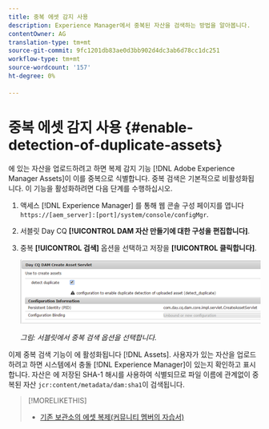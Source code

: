 ```yaml
---
title: 중복 에셋 감지 사용
description: Experience Manager에서 중복된 자산을 검색하는 방법을 알아봅니다.
contentOwner: AG
translation-type: tm+mt
source-git-commit: 9fc1201db83ae0d3bb902d4dc3ab6d78cc1dc251
workflow-type: tm+mt
source-wordcount: '157'
ht-degree: 0%

---
```



# 중복 에셋 감지 사용 {#enable-detection-of-duplicate-assets}

에 있는 자산을 업로드하려고 하면 복제 감지 기능 [!DNL Adobe Experience Manager Assets]이 이를 중복으로 식별합니다. 중복 검색은 기본적으로 비활성화됩니다. 이 기능을 활성화하려면 다음 단계를 수행하십시오.

1. 액세스 [!DNL Experience Manager] 를 통해 웹 콘솔 구성 페이지를 엽니다 `https://[aem_server]:[port]/system/console/configMgr`.
1. 서블릿 Day CQ **[!UICONTROL DAM 자산 만들기에 대한 구성을 편집합니다]**.
1. 중복 **[!UICONTROL 검색]** 옵션을 선택하고 저장을 **[!UICONTROL 클릭합니다]**.

   ![서블릿에서 중복 검색 옵션을 선택합니다.](assets/chlimage_1-377.png)

   *그림: 서블릿에서 중복 검색 옵션을 선택합니다.*

이제 중복 검색 기능이 에 활성화됩니다 [!DNL Assets]. 사용자가 있는 자산을 업로드하려고 하면 시스템에서 충돌 [!DNL Experience Manager]이 있는지 확인하고 표시합니다. 자산은 에 저장된 SHA-1 해시를 사용하여 식별되므로 파일 이름에 관계없이 중복된 자산 `jcr:content/metadata/dam:sha1`이 검색됩니다.

>[!MORELIKETHIS]
>
>* [기존 보관소의 에셋 복제(커뮤니티 멤버의 자습서)](https://experience-aem.blogspot.com/2019/06/aem-65-find-duplicate-assets-binaries-in-existing-repository.html)

